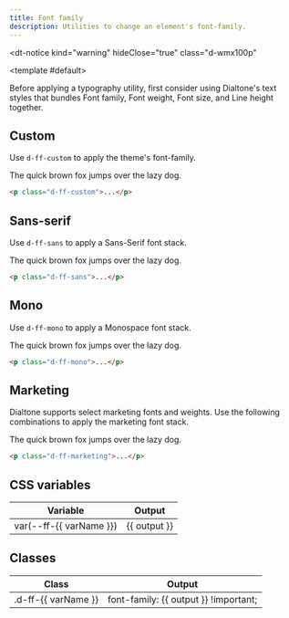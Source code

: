 ```yaml
---
title: Font family
description: Utilities to change an element's font-family.
---
```


<dt-notice
  kind="warning"
  hideClose="true"
  class="d-wmx100p"
>
  <template #default>
    <p class="d-body-base-compact">Before applying a typography utility, first consider using <router-link class="d-fw-semibold d-link d-link--muted" to="/design/typography/">Dialtone's text styles</router-link> that bundles Font family, Font weight, Font size, and Line height together.</p>
  </template>
</dt-notice>

## Custom

Use `d-ff-custom` to apply the theme's font-family.

<code-well-header class="d-d-flex d-jc-center d-fd-column d-p24 d-bgc-black-200 d-w100p d-hmn102" custom>
  <p class="d-fs-300 d-ff-custom">The quick brown fox jumps over the lazy dog.</p>
</code-well-header>

```html
<p class="d-ff-custom">...</p>
```

## Sans-serif

Use `d-ff-sans` to apply a Sans-Serif font stack.

<code-well-header class="d-d-flex d-jc-center d-fd-column d-p24 d-bgc-black-200 d-w100p d-hmn102" custom>
  <p class="d-fs-300 d-ff-sans">The quick brown fox jumps over the lazy dog.</p>
</code-well-header>

```html
<p class="d-ff-sans">...</p>
```

## Mono

Use `d-ff-mono` to apply a Monospace font stack.

<code-well-header class="d-d-flex d-jc-center d-fd-column d-p24 d-bgc-black-200 d-w100p d-hmn102" custom>
  <p class="d-fs-300 d-ff-mono">The quick brown fox jumps over the lazy dog.</p>
</code-well-header>

```html
<p class="d-ff-mono">...</p>
```

## Marketing

Dialtone supports select marketing fonts and weights. Use the following combinations to apply the marketing font stack.

<code-well-header class="d-d-flex d-jc-center d-fd-column d-p24 d-bgc-black-200 d-w100p d-hmn102" custom>
  <p class="d-fs-300 d-ff-marketing">The quick brown fox jumps over the lazy dog.</p>
</code-well-header>

```html
<p class="d-ff-marketing">...</p>
```

<script setup>
  import { fontFamily } from '@data/type.json';
</script>

## CSS variables

<table class="d-table dialtone-doc-table">
  <thead>
    <tr>
      <th scope="col" class="d-w40p">Variable</th>
      <th scope="col">Output</th>
    </tr>
  </thead>
  <tbody>
    <tr v-for="{ var: varName, output } in fontFamily.slice(0, -1)">
      <td class="d-ff-mono d-fc-purple-400 d-fw-normal d-fs-100">var(--ff-{{ varName }})</td>
      <td class="d-ff-mono d-fs-100">{{ output }}</td>
    </tr>
  </tbody>
</table>

## Classes

<table class="d-table dialtone-doc-table">
  <thead>
    <tr>
      <th scope="col" class="d-w40p">Class</th>
      <th scope="col">Output</th>
    </tr>
  </thead>
  <tbody>
    <tr v-for="{ var: varName, output } in fontFamily">
      <td class="d-ff-mono d-fc-purple-400 d-fw-normal d-fs-100">.d-ff-{{ varName }}</td>
      <td class="d-ff-mono d-fs-100">font-family: {{ output }} !important;</td>
    </tr>
  </tbody>
</table>
